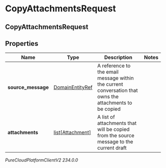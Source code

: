 # CopyAttachmentsRequest

## CopyAttachmentsRequest

## Properties

|Name | Type | Description | Notes|
|------------ | ------------- | ------------- | -------------|
| **source_message** | [DomainEntityRef](DomainEntityRef) | A reference to the email message within the current conversation that owns the attachments to be copied | |
| **attachments** | [list[Attachment]](Attachment) | A list of attachments that will be copied from the source message to the current draft | |



_PureCloudPlatformClientV2 234.0.0_
